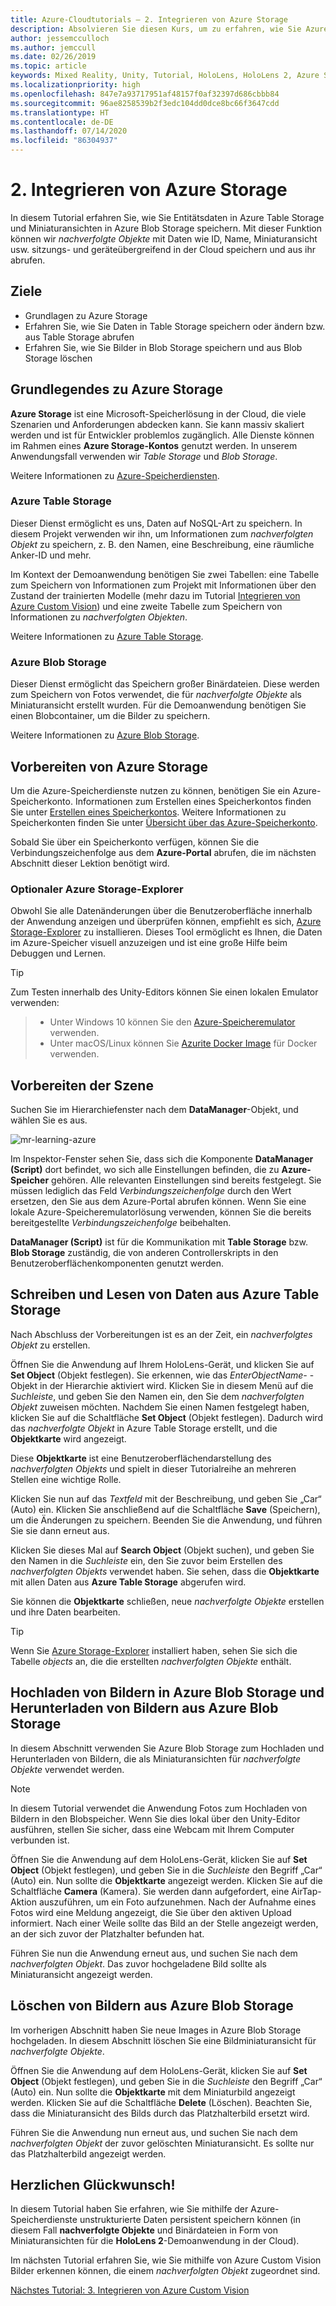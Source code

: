 ```yaml
---
title: Azure-Cloudtutorials – 2. Integrieren von Azure Storage
description: Absolvieren Sie diesen Kurs, um zu erfahren, wie Sie Azure Table Storage und Azure Blob Storage in einer HoloLens 2-Anwendung implementieren.
author: jessemcculloch
ms.author: jemccull
ms.date: 02/26/2019
ms.topic: article
keywords: Mixed Reality, Unity, Tutorial, HoloLens, HoloLens 2, Azure Storage
ms.localizationpriority: high
ms.openlocfilehash: 847e7a93717951af48157f0af32397d686cbbb84
ms.sourcegitcommit: 96ae8258539b2f3edc104dd0dce8bc66f3647cdd
ms.translationtype: HT
ms.contentlocale: de-DE
ms.lasthandoff: 07/14/2020
ms.locfileid: "86304937"
---
```

# <a name="2-integrating-azure-storage"></a>2. Integrieren von Azure Storage

In diesem Tutorial erfahren Sie, wie Sie Entitätsdaten in Azure Table Storage und Miniaturansichten in Azure Blob Storage speichern. Mit dieser Funktion können wir *nachverfolgte Objekte* mit Daten wie ID, Name, Miniaturansicht usw. sitzungs- und geräteübergreifend in der Cloud speichern und aus ihr abrufen.

## <a name="objectives"></a>Ziele

* Grundlagen zu Azure Storage
* Erfahren Sie, wie Sie Daten in Table Storage speichern oder ändern bzw. aus Table Storage abrufen
* Erfahren Sie, wie Sie Bilder in Blob Storage speichern und aus Blob Storage löschen

## <a name="understanding-azure-storage"></a>Grundlegendes zu Azure Storage

**Azure Storage** ist eine Microsoft-Speicherlösung in der Cloud, die viele Szenarien und Anforderungen abdecken kann. Sie kann massiv skaliert werden und ist für Entwickler problemlos zugänglich. Alle Dienste können im Rahmen eines **Azure Storage-Kontos** genutzt werden. In unserem Anwendungsfall verwenden wir *Table Storage* und *Blob Storage*.

Weitere Informationen zu [Azure-Speicherdiensten](https://docs.microsoft.com/azure/storage/blobs/storage-blobs-overview).

### <a name="azure-table-storage"></a>Azure Table Storage

Dieser Dienst ermöglicht es uns, Daten auf NoSQL-Art zu speichern. In diesem Projekt verwenden wir ihn, um Informationen zum *nachverfolgten Objekt* zu speichern, z. B. den Namen, eine Beschreibung, eine räumliche Anker-ID und mehr.

Im Kontext der Demoanwendung benötigen Sie zwei Tabellen: eine Tabelle zum Speichern von Informationen zum Projekt mit Informationen über den Zustand der trainierten Modelle (mehr dazu im Tutorial [Integrieren von Azure Custom Vision](mr-learning-azure-03.md)) und eine zweite Tabelle zum Speichern von Informationen zu *nachverfolgten Objekten*.

Weitere Informationen zu [Azure Table Storage](https://docs.microsoft.com/azure/storage/tables/table-storage-overview).

### <a name="azure-blob-storage"></a>Azure Blob Storage

Dieser Dienst ermöglicht das Speichern großer Binärdateien. Diese werden zum Speichern von Fotos verwendet, die für *nachverfolgte Objekte* als Miniaturansicht erstellt wurden.
Für die Demoanwendung benötigen Sie einen Blobcontainer, um die Bilder zu speichern.

Weitere Informationen zu [Azure Blob Storage](https://docs.microsoft.com/azure/storage/blobs/storage-blobs-introduction).

## <a name="preparing-azure-storage"></a>Vorbereiten von Azure Storage

Um die Azure-Speicherdienste nutzen zu können, benötigen Sie ein Azure-Speicherkonto. Informationen zum Erstellen eines Speicherkontos finden Sie unter [Erstellen eines Speicherkontos](https://docs.microsoft.com/azure/storage/common/storage-account-create?tabs=azure-portal). Weitere Informationen zu Speicherkonten finden Sie unter [Übersicht über das Azure-Speicherkonto](https://docs.microsoft.com/azure/storage/common/storage-account-overview).

Sobald Sie über ein Speicherkonto verfügen, können Sie die Verbindungszeichenfolge aus dem **Azure-Portal** abrufen, die im nächsten Abschnitt dieser Lektion benötigt wird.

### <a name="optional-azure-storage-explorer"></a>Optionaler Azure Storage-Explorer

Obwohl Sie alle Datenänderungen über die Benutzeroberfläche innerhalb der Anwendung anzeigen und überprüfen können, empfiehlt es sich, [Azure Storage-Explorer](https://azure.microsoft.com/features/storage-explorer/) zu installieren. Dieses Tool ermöglicht es Ihnen, die Daten im Azure-Speicher visuell anzuzeigen und ist eine große Hilfe beim Debuggen und Lernen.

> [!TIP]
> Zum Testen innerhalb des Unity-Editors können Sie einen lokalen Emulator verwenden:

> * Unter Windows 10 können Sie den [Azure-Speicheremulator](https://docs.microsoft.com/azure/storage/common/storage-use-emulator) verwenden.
> * Unter macOS/Linux können Sie [Azurite Docker Image](https://hub.docker.com/_/microsoft-azure-storage-azurite) für Docker verwenden.

## <a name="preparing-the-scene"></a>Vorbereiten der Szene

Suchen Sie im Hierarchiefenster nach dem **DataManager**-Objekt, und wählen Sie es aus.

![mr-learning-azure](images/mr-learning-azure/tutorial2-section4-step1-1.png)

Im Inspektor-Fenster sehen Sie, dass sich die Komponente **DataManager (Script)** dort befindet, wo sich alle Einstellungen befinden, die zu **Azure-Speicher** gehören. Alle relevanten Einstellungen sind bereits festgelegt. Sie müssen lediglich das Feld *Verbindungszeichenfolge* durch den Wert ersetzen, den Sie aus dem Azure-Portal abrufen können. Wenn Sie eine lokale Azure-Speicheremulatorlösung verwenden, können Sie die bereits bereitgestellte *Verbindungszeichenfolge* beibehalten.

**DataManager (Script)** ist für die Kommunikation mit **Table Storage** bzw. **Blob Storage** zuständig, die von anderen Controllerskripts in den Benutzeroberflächenkomponenten genutzt werden.

## <a name="writing-and-reading-data-from-azure-table-storage"></a>Schreiben und Lesen von Daten aus Azure Table Storage

Nach Abschluss der Vorbereitungen ist es an der Zeit, ein *nachverfolgtes Objekt* zu erstellen.

Öffnen Sie die Anwendung auf Ihrem HoloLens-Gerät, und klicken Sie auf **Set Object** (Objekt festlegen). Sie erkennen, wie das *EnterObjectName-* -Objekt in der Hierarchie aktiviert wird. Klicken Sie in diesem Menü auf die *Suchleiste*, und geben Sie den Namen ein, den Sie dem *nachverfolgten Objekt* zuweisen möchten. Nachdem Sie einen Namen festgelegt haben, klicken Sie auf die Schaltfläche **Set Object** (Objekt festlegen). Dadurch wird das *nachverfolgte Objekt* in Azure Table Storage erstellt, und die **Objektkarte** wird angezeigt.

Diese **Objektkarte** ist eine Benutzeroberflächendarstellung des *nachverfolgten Objekts* und spielt in dieser Tutorialreihe an mehreren Stellen eine wichtige Rolle.

Klicken Sie nun auf das *Textfeld* mit der Beschreibung, und geben Sie „Car“ (Auto) ein. Klicken Sie anschließend auf die Schaltfläche **Save** (Speichern), um die Änderungen zu speichern. Beenden Sie die Anwendung, und führen Sie sie dann erneut aus.

Klicken Sie dieses Mal auf **Search Object** (Objekt suchen), und geben Sie den Namen in die *Suchleiste* ein, den Sie zuvor beim Erstellen des *nachverfolgten Objekts* verwendet haben. Sie sehen, dass die **Objektkarte** mit allen Daten aus **Azure Table Storage** abgerufen wird.

Sie können die **Objektkarte** schließen, neue *nachverfolgte Objekte* erstellen und ihre Daten bearbeiten.

> [!TIP]
> Wenn Sie [Azure Storage-Explorer](https://azure.microsoft.com/features/storage-explorer/) installiert haben, sehen Sie sich die Tabelle *objects* an, die die erstellten *nachverfolgten Objekte* enthält.

## <a name="uploading-and-download-image-from-azure-blob-storage"></a>Hochladen von Bildern in Azure Blob Storage und Herunterladen von Bildern aus Azure Blob Storage

In diesem Abschnitt verwenden Sie Azure Blob Storage zum Hochladen und Herunterladen von Bildern, die als Miniaturansichten für *nachverfolgte Objekte* verwendet werden.

> [!NOTE]
> In diesem Tutorial verwendet die Anwendung Fotos zum Hochladen von Bildern in den Blobspeicher. Wenn Sie dies lokal über den Unity-Editor ausführen, stellen Sie sicher, dass eine Webcam mit Ihrem Computer verbunden ist.

Öffnen Sie die Anwendung auf dem HoloLens-Gerät, klicken Sie auf **Set Object** (Objekt festlegen), und geben Sie in die *Suchleiste* den Begriff „Car“ (Auto) ein. Nun sollte die **Objektkarte** angezeigt werden. Klicken Sie auf die Schaltfläche **Camera** (Kamera). Sie werden dann aufgefordert, eine AirTap-Aktion auszuführen, um ein Foto aufzunehmen. Nach der Aufnahme eines Fotos wird eine Meldung angezeigt, die Sie über den aktiven Upload informiert. Nach einer Weile sollte das Bild an der Stelle angezeigt werden, an der sich zuvor der Platzhalter befunden hat.

Führen Sie nun die Anwendung erneut aus, und suchen Sie nach dem *nachverfolgten Objekt*. Das zuvor hochgeladene Bild sollte als Miniaturansicht angezeigt werden.

## <a name="deleting-image-from-azure-blob-storage"></a>Löschen von Bildern aus Azure Blob Storage

Im vorherigen Abschnitt haben Sie neue Images in Azure Blob Storage hochgeladen. In diesem Abschnitt löschen Sie eine Bildminiaturansicht für *nachverfolgte Objekte*.

Öffnen Sie die Anwendung auf dem HoloLens-Gerät, klicken Sie auf **Set Object** (Objekt festlegen), und geben Sie in die *Suchleiste* den Begriff „Car“ (Auto) ein. Nun sollte die **Objektkarte** mit dem Miniaturbild angezeigt werden. Klicken Sie auf die Schaltfläche **Delete** (Löschen). Beachten Sie, dass die Miniaturansicht des Bilds durch das Platzhalterbild ersetzt wird.

Führen Sie die Anwendung nun erneut aus, und suchen Sie nach dem *nachverfolgten Objekt* der zuvor gelöschten Miniaturansicht. Es sollte nur das Platzhalterbild angezeigt werden.

## <a name="congratulations"></a>Herzlichen Glückwunsch!

In diesem Tutorial haben Sie erfahren, wie Sie mithilfe der Azure-Speicherdienste unstrukturierte Daten persistent speichern können (in diesem Fall **nachverfolgte Objekte** und Binärdateien in Form von Miniaturansichten für die **HoloLens 2**-Demoanwendung in der Cloud).

Im nächsten Tutorial erfahren Sie, wie Sie mithilfe von Azure Custom Vision Bilder erkennen können, die einem *nachverfolgten Objekt* zugeordnet sind.

[Nächstes Tutorial: 3. Integrieren von Azure Custom Vision](mr-learning-azure-03.md)
